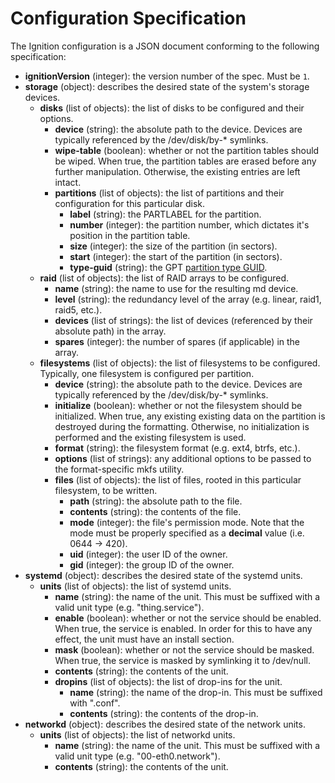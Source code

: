 # Configuration Specification #

The Ignition configuration is a JSON document conforming to the following
specification:

- **ignitionVersion** (integer): the version number of the spec. Must be `1`.
- **storage** (object): describes the desired state of the system's storage
                        devices.
  - **disks** (list of objects): the list of disks to be configured and their
                                 options.
    - **device** (string): the absolute path to the device. Devices are
                           typically referenced by the /dev/disk/by-* symlinks.
    - **wipe-table** (boolean): whether or not the partition tables should be
                                wiped. When true, the partition tables are
                                erased before any further manipulation.
                                Otherwise, the existing entries are left
                                intact.
    - **partitions** (list of objects): the list of partitions and their
                                        configuration for this particular disk.
      - **label** (string): the PARTLABEL for the partition.
      - **number** (integer): the partition number, which dictates it's
                              position in the partition table.
      - **size** (integer): the size of the partition (in sectors).
      - **start** (integer): the start of the partition (in sectors).
      - **type-guid** (string): the GPT [partition type GUID][part-types].
  - **raid** (list of objects): the list of RAID arrays to be configured.
    - **name** (string): the name to use for the resulting md device.
    - **level** (string): the redundancy level of the array (e.g. linear,
                          raid1, raid5, etc.).
    - **devices** (list of strings): the list of devices (referenced by their
                                     absolute path) in the array.
    - **spares** (integer): the number of spares (if applicable) in the array.
  - **filesystems** (list of objects): the list of filesystems to be
                                       configured. Typically, one filesystem
                                       is configured per partition.
    - **device** (string): the absolute path to the device. Devices are
                           typically referenced by the /dev/disk/by-* symlinks.
    - **initialize** (boolean): whether or not the filesystem should be
                                initialized. When true, any existing existing
                                data on the partition is destroyed during the
                                formatting.  Otherwise, no initialization is
                                performed and the existing filesystem is used.
    - **format** (string): the filesystem format (e.g. ext4, btrfs, etc.).
    - **options** (list of strings): any additional options to be passed to
                                     the format-specific mkfs utility.
    - **files** (list of objects): the list of files, rooted in this particular
                                   filesystem, to be written.
      - **path** (string): the absolute path to the file.
      - **contents** (string): the contents of the file.
      - **mode** (integer): the file's permission mode. Note that the mode must
                            be properly specified as a **decimal** value
                            (i.e. 0644 -> 420).
      - **uid** (integer): the user ID of the owner.
      - **gid** (integer): the group ID of the owner.
- **systemd** (object): describes the desired state of the systemd units.
  - **units** (list of objects): the list of systemd units.
    - **name** (string): the name of the unit. This must be suffixed with a
                         valid unit type (e.g. "thing.service").
    - **enable** (boolean): whether or not the service should be enabled. When
                            true, the service is enabled. In order for this to
                            have any effect, the unit must have an install
                            section.
    - **mask** (boolean): whether or not the service should be masked. When
                          true, the service is masked by symlinking it to
                          /dev/null.
    - **contents** (string): the contents of the unit.
    - **dropins** (list of objects): the list of drop-ins for the unit.
      - **name** (string): the name of the drop-in. This must be suffixed with
                           ".conf".
      - **contents** (string): the contents of the drop-in.
- **networkd** (object): describes the desired state of the network units.
  - **units** (list of objects): the list of networkd units.
    - **name** (string): the name of the unit. This must be suffixed with a
                         valid unit type (e.g. "00-eth0.network").
    - **contents** (string): the contents of the unit.

[part-types]: http://en.wikipedia.org/wiki/GUID_Partition_Table#Partition_type_GUIDs
